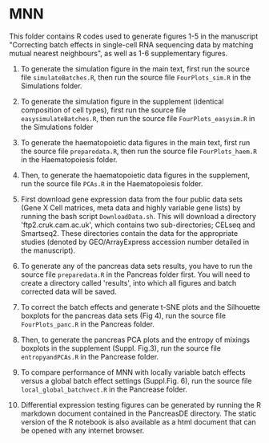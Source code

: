# MNN

This folder contains R codes used to generate figures 1-5 in the manuscript "Correcting batch effects in single-cell RNA sequencing data by matching mutual nearest neighbours", as well as 1-6 supplementary figures.

1. To generate the simulation figure in the main text, first run the source file `simulateBatches.R`, then run the source file `FourPlots_sim.R` in the Simulations folder.

2. To generate the simulation figure in the supplement (identical composition of cell types), first run the source file `easysimulateBatches.R`, then run the source file `FourPlots_easysim.R` in the Simulations folder  


3. To generate the haematopoietic data figures in the main text, first run the source file `preparedata.R`, then  run the source file `FourPlots_haem.R` in the Haematopoiesis folder.
4. Then, to generate the haematopoietic data figures in the supplement, run the source file `PCAs.R` in the Haematopoiesis folder.
5. First download gene expression data from the four public data sets (Gene X Cell matrices, meta data and highly variable gene lists) by running the bash script `DownloadData.sh`.  This will download a directory 'ftp2.cruk.cam.ac.uk', which contains two sub-directories; CELseq and Smartseq2.  These directories contain the data for the appropriate studies (denoted by GEO/ArrayExpress accession number detailed in the manuscript).
6. To generate any of the pancreas data sets results, you have to run the source file `preparedata.R` in the Pancreas folder first. You will need to create a directory called 'results', into which all figures and batch corrected data will be saved.
7. To correct the batch effects and generate t-SNE plots and the Silhouette boxplots for the pancreas data sets (Fig 4), run the source file `FourPlots_panc.R` in the Pancreas folder.
8. Then, to generate the pancreas PCA plots and the entropy of mixings boxplots in the supplement (Suppl. Fig.3), run the source file `entropyandPCAs.R` in the Pancrease folder.
9. To compare performance of MNN with locally variable batch effects versus a global batch effect settings (Suppl.Fig. 6), run the source file `local_global_batchvect.R` in the Pancrease folder.
10. Differential expression testing figures can be generated by running the R markdown document contained in the PancreasDE directory.  The static version of the R notebook is also available as a html document that can be opened with any internet browser.